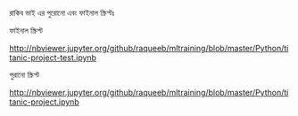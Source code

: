
রাকিব ভাই এর পুরোনো এবং ফাইনাল স্ক্রিপ্টঃ

ফাইনাল স্ক্রিপ্ট

http://nbviewer.jupyter.org/github/raqueeb/mltraining/blob/master/Python/titanic-project-test.ipynb

পুরানো স্ক্রিপ্ট 

http://nbviewer.jupyter.org/github/raqueeb/mltraining/blob/master/Python/titanic-project.ipynb


